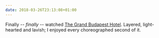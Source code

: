```yaml
---
date: 2018-03-26T23:13:08+01:00
---
```

Finally -- *finally* -- watched [The Grand Budapest Hotel](http://www.imdb.com/title/tt2278388/). Layered, light-hearted and lavish; I enjoyed every choreographed second of it.
